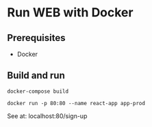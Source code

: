 # Run WEB with Docker
## Prerequisites
- Docker
## Build and run
`docker-compose build`

`docker run -p 80:80 --name react-app app-prod`

See at: localhost:80/sign-up